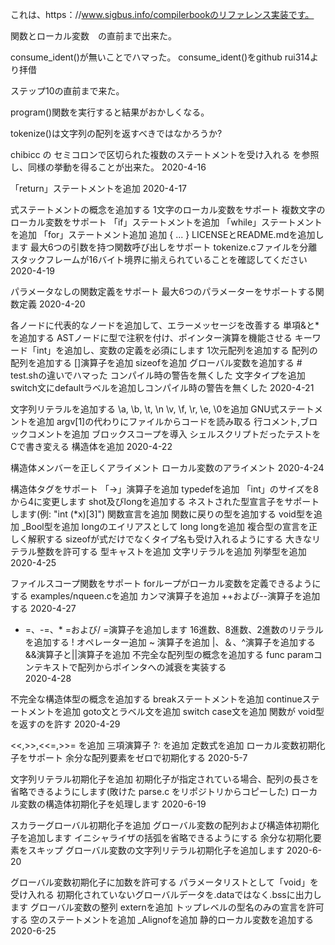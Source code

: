 これは、https：//www.sigbus.info/compilerbookのリファレンス実装です。


関数とローカル変数　の直前まで出来た。

consume_ident()が無いことでハマった。
consume_ident()をgithub rui314より拝借

ステップ10の直前まで来た。

program()関数を実行すると結果がおかしくなる。

tokenize()は文字列の配列を返すべきではなかろうか?

chibicc の セミコロンで区切られた複数のステートメントを受け入れる
を参照し、同様の挙動を得ることが出来た。
2020-4-16

「return」ステートメントを追加
2020-4-17

式ステートメントの概念を追加する
1文字のローカル変数をサポート
複数文字のローカル変数をサポート
「if」ステートメントを追加
「while」ステートメントを追加
「for」ステートメント追加
追加 { ... }
LICENSEとREADME.mdを追加します
最大6つの引数を持つ関数呼び出しをサポート
tokenize.cファイルを分離
スタックフレームが16バイト境界に揃えられていることを確認してください
2020-4-19

パラメータなしの関数定義をサポート
最大6つのパラメーターをサポートする関数定義
2020-4-20

各ノードに代表的なノードを追加して、エラーメッセージを改善する
単項&と*を追加する
ASTノードに型で注釈を付け、ポインター演算を機能させる
キーワード「int」を追加し、変数の定義を必須にします
1次元配列を追加する
配列の配列を追加する
[]演算子を追加
sizeofを追加
グローバル変数を追加する # test.shの違いでハマった
コンパイル時の警告を無くした
文字タイプを追加
switch文にdefaultラベルを追加しコンパイル時の警告を無くした
2020-4-21

文字列リテラルを追加する
\a, \b, \t, \n \v, \f, \r, \e, \0を追加
GNU式ステートメントを追加
argv[1]の代わりにファイルからコードを読み取る
行コメント,ブロックコメントを追加
ブロックスコープを導入
シェルスクリプトだったテストをCで書き変える
構造体を追加
2020-4-22

構造体メンバーを正しくアライメント
ローカル変数のアライメント
2020-4-24

構造体タグをサポート
「->」演算子を追加
typedefを追加
「int」のサイズを8から4に変更します
shot及びlongを追加する
ネストされた型宣言子をサポートします(例: "int (*x)[3]")
関数宣言を追加
関数に戻りの型を追加する
void型を追加
_Bool型を追加
longのエイリアスとして long longを追加
複合型の宣言を正しく解釈する
sizeofが式だけでなくタイプ名も受け入れるようにする
大きなリテラル整数を許可する
型キャストを追加
文字リテラルを追加
列挙型を追加
2020-4-25

ファイルスコープ関数をサポート
forループがローカル変数を定義できるようにする
examples/nqueen.cを追加
カンマ演算子を追加
++および--演算子を追加する
2020-4-27

+ =、-=、* =および/ =演算子を追加します
16進数、8進数、2進数のリテラルを追加する
! オペレーター追加
~ 演算子を追加
|、＆、^演算子を追加する
&&演算子と||演算子を追加
不完全な配列型の概念を追加する
func paramコンテキストで配列からポインタへの減衰を実装する	
2020-4-28

不完全な構造体型の概念を追加する
breakステートメントを追加
continueステートメントを追加
goto文とラベル文を追加
switch case文を追加
関数が void型を返すのを許す
2020-4-29

<<,>>,<<=,>>= を追加
三項演算子 ?: を追加
定数式を追加
ローカル変数初期化子をサポート
余分な配列要素をゼロで初期化する
2020-5-7

文字列リテラル初期化子を追加
初期化子が指定されている場合、配列の長さを省略できるようにします(敗けた parse.c
をリポジトリからコピーした)
ローカル変数の構造体初期化子を処理します
2020-6-19


スカラーグローバル初期化子を追加
グローバル変数の配列および構造体初期化子を追加します
イニシャライザの括弧を省略できるようにする
余分な初期化要素をスキップ
グローバル変数の文字列リテラル初期化子を追加します
2020-6-20

グローバル変数初期化子に加数を許可する
パラメータリストとして「void」を受け入れる
初期化されていないグローバルデータを.dataではなく.bssに出力します
グローバル変数の整列
externを追加
トップレベルの型名のみの宣言を許可する
空のステートメントを追加
_Alignofを追加
静的ローカル変数を追加する
2020-6-25